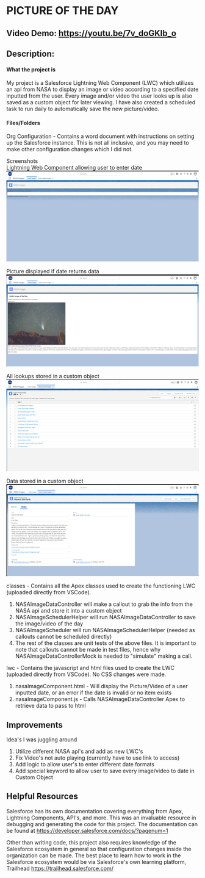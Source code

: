 # PICTURE OF THE DAY

## Video Demo: <https://youtu.be/7v_doGKIb_o>
  
## Description:
#### What the project is
My project is a Salesforce Lightning Web Component (LWC) which utilizes an api from NASA to display an image or video according to a specified date inputted from the user. Every image and/or video the user looks up is also saved as a custom object for later viewing. I have also created a scheduled task to run daily to automatically save the new picture/video.
  
#### Files/Folders
Org Configuration - Contains a word document with instructions on setting up the Salesforce instance. This is not all inclusive, and you may need to make other configuration changes which I did not.

Screenshots  
Lightning Web Component allowing user to enter date
![LWC](https://github.com/jak64950/CS50x-Final-Project-Salesforce-LWC/blob/main/Screenshots/NASA_Lightning_Page_Image_Tab.png?raw=true)

Picture displayed if date returns data
![Picture of the Day](https://github.com/jak64950/CS50x-Final-Project-Salesforce-LWC/blob/main/Screenshots/POD.png?raw=true)

All lookups stored in a custom object
![Custom Objects](https://github.com/jak64950/CS50x-Final-Project-Salesforce-LWC/blob/main/Screenshots/NASA_Viewed_Images_Tab.png?raw=true)

Data stored in a custom object
![Custom Object Data](https://github.com/jak64950/CS50x-Final-Project-Salesforce-LWC/blob/main/Screenshots/Custom_Object_Data.png?raw=true)
  
classes - Contains all the Apex classes used to create the functioning LWC (uploaded directly from VSCode).
1) NASAImageDataController will make a callout to grab the info from the NASA api and store it into a custom object
2) NASAImageSchedulerHelper will run NASAImageDataController to save the image/video of the day
3) NASAImageScheduler will run NASAImageSchedulerHelper (needed as callouts cannot be scheduled directly)
4) The rest of the classes are unit tests of the above files. It is important to note that callouts cannot be made in test files, hence why NASAImageDataControllerMock is needed to "simulate" making a call.
  
lwc - Contains the javascript and html files used to create the LWC (uploaded directly from VSCode). No CSS changes were made.
1) nasaImageComponent.html - Will display the Picture/Video of a user inputted date, or an error if the date is invalid or no item exists
2) nasaImageComponent.js - Calls NASAImageDataController Apex to retrieve data to pass to html

## Improvements
Idea's I was juggling around
1) Utilize different NASA api's and add as new LWC's
2) Fix Video's not auto playing (currently have to use link to access)
3) Add logic to allow user's to enter different date formats
4) Add special keyword to allow user to save every image/video to date in Custom Object

## Helpful Resources
Salesforce has its own documentation covering everything from Apex, Lightning Components, API's, and more. This was an invaluable resource in debugging and generating the code for this project. The documentation can be found at <https://developer.salesforce.com/docs/?pagenum=1>

Other than writing code, this project also requires knowledge of the Salesforce ecosystem in general so that configuration changes inside the organization can be made. The best place to learn how to work in the Salesforce ecosystem would be via Salesforce's own learning platform, Trailhead <https://trailhead.salesforce.com/>
